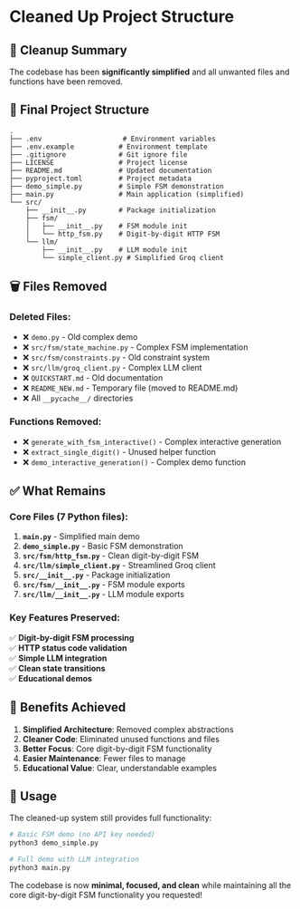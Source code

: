 # Cleaned Up Project Structure

## 🧹 Cleanup Summary

The codebase has been **significantly simplified** and all unwanted files and functions have been removed.

## 📁 Final Project Structure

```
.
├── .env                    # Environment variables
├── .env.example           # Environment template  
├── .gitignore             # Git ignore file
├── LICENSE                # Project license
├── README.md              # Updated documentation
├── pyproject.toml         # Project metadata
├── demo_simple.py         # Simple FSM demonstration
├── main.py                # Main application (simplified)
└── src/
    ├── __init__.py        # Package initialization
    ├── fsm/
    │   ├── __init__.py    # FSM module init
    │   └── http_fsm.py    # Digit-by-digit HTTP FSM
    └── llm/
        ├── __init__.py    # LLM module init
        └── simple_client.py # Simplified Groq client
```

## 🗑️ Files Removed

### Deleted Files:
- ❌ `demo.py` - Old complex demo
- ❌ `src/fsm/state_machine.py` - Complex FSM implementation
- ❌ `src/fsm/constraints.py` - Old constraint system
- ❌ `src/llm/groq_client.py` - Complex LLM client
- ❌ `QUICKSTART.md` - Old documentation
- ❌ `README_NEW.md` - Temporary file (moved to README.md)
- ❌ All `__pycache__/` directories

### Functions Removed:
- ❌ `generate_with_fsm_interactive()` - Complex interactive generation
- ❌ `extract_single_digit()` - Unused helper function
- ❌ `demo_interactive_generation()` - Complex demo function

## ✅ What Remains

### Core Files (7 Python files):
1. **`main.py`** - Simplified main demo
2. **`demo_simple.py`** - Basic FSM demonstration
3. **`src/fsm/http_fsm.py`** - Clean digit-by-digit FSM
4. **`src/llm/simple_client.py`** - Streamlined Groq client
5. **`src/__init__.py`** - Package initialization
6. **`src/fsm/__init__.py`** - FSM module exports
7. **`src/llm/__init__.py`** - LLM module exports

### Key Features Preserved:
✅ **Digit-by-digit FSM processing**  
✅ **HTTP status code validation**  
✅ **Simple LLM integration**  
✅ **Clean state transitions**  
✅ **Educational demos**

## 🎯 Benefits Achieved

1. **Simplified Architecture**: Removed complex abstractions
2. **Cleaner Code**: Eliminated unused functions and files
3. **Better Focus**: Core digit-by-digit FSM functionality
4. **Easier Maintenance**: Fewer files to manage
5. **Educational Value**: Clear, understandable examples

## 🚀 Usage

The cleaned-up system still provides full functionality:

```bash
# Basic FSM demo (no API key needed)
python3 demo_simple.py

# Full demo with LLM integration  
python3 main.py
```

The codebase is now **minimal, focused, and clean** while maintaining all the core digit-by-digit FSM functionality you requested!
